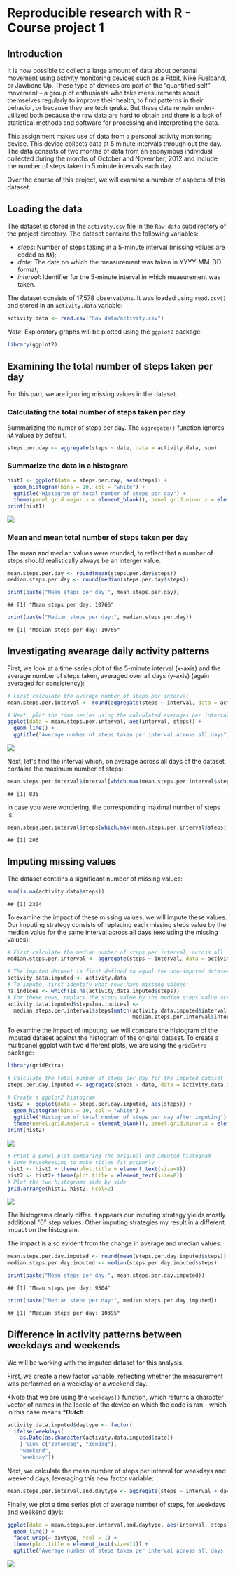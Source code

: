 


Reproducible research with R - Course project 1
===============================================

Introduction
------------

It is now possible to collect a large amount of data about personal movement using activity monitoring devices such as a Fitbit, Nike Fuelband, or Jawbone Up. These type of devices are part of the “quantified self” movement – a group of enthusiasts who take measurements about themselves regularly to improve their health, to find patterns in their behavior, or because they are tech geeks. But these data remain under-utilized both because the raw data are hard to obtain and there is a lack of statistical methods and software for processing and interpreting the data.

This assignment makes use of data from a personal activity monitoring device. This device collects data at 5 minute intervals through out the day. The data consists of two months of data from an anonymous individual collected during the months of October and November, 2012 and include the number of steps taken in 5 minute intervals each day.

Over the course of this project, we will examine a number of aspects of this dataset.

Loading the data
----------------

The dataset is stored in the `activity.csv` file in the `Raw data` subdirectory of the project directory. The dataset contains the following variables:


* *steps*: Number of steps taking in a 5-minute interval (missing values are coded as `NA`);
* *date*: The date on which the measurement was taken in YYYY-MM-DD format;
* *interval*: Identifier for the 5-minute interval in which measurement was taken.

The dataset consists of 17,578 observations. It was loaded using `read.csv()` and stored in an `activity.data` variable:


```r
activity.data <- read.csv("Raw data/activity.csv")
```

*Note*: Exploratory graphs will be plotted using the `ggplot2` package:


```r
library(ggplot2)
```

Examining the total number of steps taken per day
-------------------------------------------------

For this part, we are ignoring missing values in the dataset.

### Calculating the total number of steps taken per day

Summarizing the numer of steps per day. The `aggregate()` function ignores `NA` values by default.


```r
steps.per.day <- aggregate(steps ~ date, data = activity.data, sum)
```

### Summarize the data in a histogram


```r
hist1 <- ggplot(data = steps.per.day, aes(steps)) + 
  geom_histogram(bins = 10, col = "white") +
  ggtitle("Histogram of total number of steps per day") +
  theme(panel.grid.major.x = element_blank(), panel.grid.minor.x = element_blank())
print(hist1)
```

![](PA1_Template_files/figure-html/unnamed-chunk-4-1.png)<!-- -->

### Mean and mean total number of steps taken per day

The mean and median values were rounded, to reflect that a number of steps should realistically always be an interger value.


```r
mean.steps.per.day <- round(mean(steps.per.day$steps))
median.steps.per.day <- round(median(steps.per.day$steps))

print(paste("Mean steps per day:", mean.steps.per.day))
```

```
## [1] "Mean steps per day: 10766"
```

```r
print(paste("Median steps per day:", median.steps.per.day))
```

```
## [1] "Median steps per day: 10765"
```

Investigating avearage daily activity patterns
----------------------------------------------

First, we look at a time series plot of the 5-minute interval (x-axis) and the average number of steps taken, averaged over all days (y-axis) (again averaged for consistency):


```r
# First calculate the average number of steps per interval
mean.steps.per.interval <- round(aggregate(steps ~ interval, data = activity.data, mean))

# Next, plot the time series using the calculated averages per interval
ggplot(data = mean.steps.per.interval, aes(interval, steps)) + 
  geom_line() +
  ggtitle("Average number of steps taken per interval across all days")
```

![](PA1_Template_files/figure-html/unnamed-chunk-6-1.png)<!-- -->

Next, let's find the interval which, on average across all days of the dataset, contains the maximum number of steps:


```r
mean.steps.per.interval$interval[which.max(mean.steps.per.interval$steps)]
```

```
## [1] 835
```

In case you were wondering, the corresponding maximal number of steps is:


```r
mean.steps.per.interval$steps[which.max(mean.steps.per.interval$steps)]
```

```
## [1] 206
```

Imputing missing values
-----------------------

The dataset contains a significant number of missing values:


```r
sum(is.na(activity.data$steps))
```

```
## [1] 2304
```

To examine the impact of these missing values, we will impute these values. Our imputing strategy consists of replacing each missing steps value by the median value for the same interval across all days (excluding the missing values):


```r
# First calculate the median number of steps per interval, across all days
median.steps.per.interval <- aggregate(steps ~ interval, data = activity.data, median)

# The imputed dataset is first defined to equal the non-imputed dataset
activity.data.imputed <- activity.data
# To impute, first identify what rows have missing values:
na.indices <- which(is.na(activity.data.imputed$steps))
# For these rows, replace the steps value by the median steps value across all days for the same interval
activity.data.imputed$steps[na.indices] <- 
  median.steps.per.interval$steps[match(activity.data.imputed$interval[na.indices], 
                                        median.steps.per.interval$interval)]
```

To examine the impact of imputing, we will compare the histogram of the imputed dataset against the histogram of the original dataset. To create a multipanel ggplot with two different plots, we are using the `gridExtra` package:


```r
library(gridExtra)

# Calculate the total number of steps per day for the imputed dataset
steps.per.day.imputed <- aggregate(steps ~ date, data = activity.data.imputed, sum)

# Create a ggplot2 histogram
hist2 <- ggplot(data = steps.per.day.imputed, aes(steps)) + 
  geom_histogram(bins = 10, col = "white") +
  ggtitle("Histogram of total number of steps per day after imputing") +
  theme(panel.grid.major.x = element_blank(), panel.grid.minor.x = element_blank())
print(hist2)
```

![](PA1_Template_files/figure-html/unnamed-chunk-11-1.png)<!-- -->

```r
# Print a panel plot comparing the original and imputed histogram
# Some housekeeping to make titles fit properly
hist1 <- hist1 + theme(plot.title = element_text(size=8))
hist2 <- hist2+ theme(plot.title = element_text(size=8))
# Plot the two histograms side by side
grid.arrange(hist1, hist2, ncol=2)
```

![](PA1_Template_files/figure-html/unnamed-chunk-11-2.png)<!-- -->

The histograms clearly differ. It appears our imputing strategy yields mostly additional "0" step values. Other imputing strategies my result in a different impact on the histogram. 

The impact is also evident from the change in average and median values:


```r
mean.steps.per.day.imputed <- round(mean(steps.per.day.imputed$steps))
median.steps.per.day.imputed <- median(steps.per.day.imputed$steps)

print(paste("Mean steps per day:", mean.steps.per.day.imputed))
```

```
## [1] "Mean steps per day: 9504"
```

```r
print(paste("Median steps per day:", median.steps.per.day.imputed))
```

```
## [1] "Median steps per day: 10395"
```

Difference in activity patterns between weekdays and weekends
-------------------------------------------------------------

We will be working with the imputed dataset for this analysis.

First, we create a new factor variable, reflecting whether the measurement was performed on a weekday or a weekend day. 

*Note that we are using the `weekdays()` function, which returns a character vector of names in the locale of the device on which the code is ran - which in this case means ****Dutch***.


```r
activity.data.imputed$daytype <- factor(
  ifelse(weekdays(
    as.Date(as.character(activity.data.imputed$date))
    ) %in% c("zaterdag", "zondag"), 
    "weekend", 
    "weekday"))
```

Next, we calculate the mean number of steps per interval for weekdays and weekend days, leveraging this new factor variable:


```r
mean.steps.per.interval.and.daytype <- aggregate(steps ~ interval + daytype, data = activity.data.imputed, mean)
```

Finally, we plot a time series plot of average number of steps, for weekdays and weekend days:


```r
ggplot(data = mean.steps.per.interval.and.daytype, aes(interval, steps)) + 
  geom_line() +
  facet_wrap(~ daytype, ncol = 1) +
  theme(plot.title = element_text(size=11)) +
  ggtitle("Average number of steps taken per interval across all days, for weekdays and weekends")
```

![](PA1_Template_files/figure-html/unnamed-chunk-15-1.png)<!-- -->
